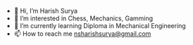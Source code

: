 - 👋 Hi, I’m Harish Surya
- 👀 I’m interested in Chess, Mechanics, Gamming
- 🌱 I’m currently learning Diploma in Mechanical Engineering 
- 📫 How to reach me nsharishsurya@gmail.com
<!---
HarishSuryaNS/HarishSuryaNS is a ✨ special ✨ repository because its `README.md` (this file) appears on your GitHub profile.
You can click the Preview link to take a look at your changes.
--->
